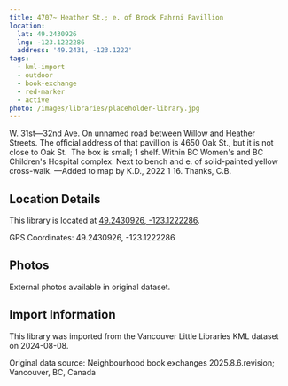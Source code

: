 ```yaml
---
title: 4707~ Heather St.; e. of Brock Fahrni Pavillion
location:
  lat: 49.2430926
  lng: -123.1222286
  address: '49.2431, -123.1222'
tags:
  - kml-import
  - outdoor
  - book-exchange
  - red-marker
  - active
photo: /images/libraries/placeholder-library.jpg
---
```

W. 31st—32nd Ave.
On unnamed road between Willow and Heather Streets. The official address of that pavillion is 4650 Oak St., but it is not close to Oak St. 
The box is small; 1 shelf.
Within BC Women's and BC Children's Hospital complex.
Next to bench and e. of solid-painted yellow cross-walk.
—Added to map by K.D., 2022 1 16. Thanks, C.B. 

## Location Details

This library is located at [49.2430926, -123.1222286](https://www.google.com/maps?q=49.2430926,-123.1222286).

GPS Coordinates: 49.2430926, -123.1222286

## Photos

External photos available in original dataset.

## Import Information

This library was imported from the Vancouver Little Libraries KML dataset on 2024-08-08.

Original data source: Neighbourhood book exchanges 2025.8.6.revision; Vancouver, BC, Canada
